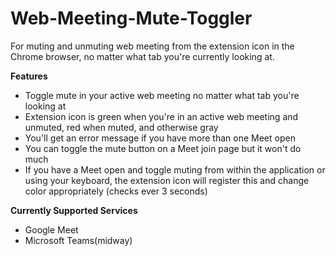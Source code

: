 # Web-Meeting-Mute-Toggler
For muting and unmuting web meeting from the extension icon in the Chrome browser, no matter what tab you're currently looking at.

**Features**
* Toggle mute in your active web meeting no matter what tab you're looking at
* Extension icon is green when you're in an active web meeting and unmuted, red when muted, and otherwise gray
* You'll get an error message if you have more than one Meet open
* You can toggle the mute button on a Meet join page but it won't do much
* If you have a Meet open and toggle muting from within the application or using your keyboard, the extension icon will register this and change color appropriately (checks ever 3 seconds)

**Currently Supported Services**
* Google Meet
* Microsoft Teams(midway)
